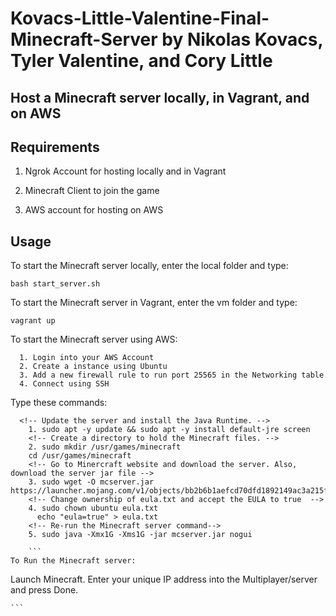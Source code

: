 # Kovacs-Little-Valentine-Final-Minecraft-Server by Nikolas Kovacs, Tyler Valentine, and Cory Little

## Host a Minecraft server locally, in Vagrant, and on AWS

## Requirements

1. Ngrok Account for hosting locally and in Vagrant

2. Minecraft Client to join the game

3. AWS account for hosting on AWS

## Usage

To start the Minecraft server locally, enter the local folder and type:

```
bash start_server.sh
```

To start the Minecraft server in Vagrant, enter the vm folder and type:

```
vagrant up
```

To start the Minecraft server using AWS:
```
  1. Login into your AWS Account
  2. Create a instance using Ubuntu
  3. Add a new firewall rule to run port 25565 in the Networking table
  4. Connect using SSH
```
  Type these commands:
  ```
    <!-- Update the server and install the Java Runtime. -->
      1. sudo apt -y update && sudo apt -y install default-jre screen
      <!-- Create a directory to hold the Minecraft files. -->
      2. sudo mkdir /usr/games/minecraft
      cd /usr/games/minecraft
      <!-- Go to Minercraft website and download the server. Also, download the server jar file -->
      3. sudo wget -O mcserver.jar https://launcher.mojang.com/v1/objects/bb2b6b1aefcd70dfd1892149ac3a215f6c636b07/server.jar
      <!-- Change ownership of eula.txt and accept the EULA to true  -->
      4. sudo chown ubuntu eula.txt
        echo "eula=true" > eula.txt
      <!-- Re-run the Minecraft server command-->
      5. sudo java -Xmx1G -Xms1G -jar mcserver.jar nogui

      ```
  To Run the Minecraft server:
  ```

  Launch Minecraft. Enter your unique IP address into the Multiplayer/server and press Done.

    ``` 
